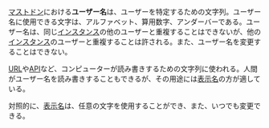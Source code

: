<div>

[マストドン](/Mastodon "Mastodon")における**ユーザー名**は、ユーザーを特定するための文字列。ユーザー名に使用できる文字は、アルファベット、算用数字、アンダーバーである。ユーザー名は、同じ[インスタンス](/%E3%82%A4%E3%83%B3%E3%82%B9%E3%82%BF%E3%83%B3%E3%82%B9 "インスタンス")の他のユーザーと重複することはできないが、他の[インスタンス](/%E3%82%A4%E3%83%B3%E3%82%B9%E3%82%BF%E3%83%B3%E3%82%B9 "インスタンス")のユーザーと重複することは許される。また、ユーザー名を変更することはできない。

[URL](/URL "URL (存在しないページ)")や[API](/API "API (存在しないページ)")など、コンピューターが読み書きするための文字列に使われる。人間がユーザー名を読み書きすることもできるが、その用途には[表示名](/%E8%A1%A8%E7%A4%BA%E5%90%8D "表示名")の方が適している。

対照的に、[表示名](/%E8%A1%A8%E7%A4%BA%E5%90%8D "表示名")は、任意の文字を使用することができ、また、いつでも変更できる。

</div>
